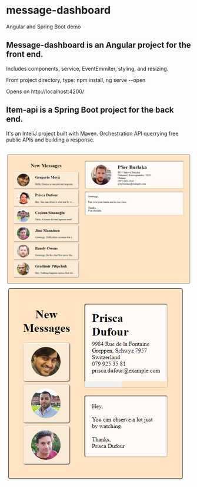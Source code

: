 # message-dashboard
Angular and Spring Boot demo

## Message-dashboard is an Angular project for the front end.
Includes components, service, EventEmmiter, styling, and resizing.

From project directory, type:
npm install,
ng serve --open

Opens on http://localhost:4200/


## Item-api is a Spring Boot project for the back end.
It's an InteliJ project built with Maven.
Orchestration API querrying free public APIs and building a response.

##
![](https://github.com/DerekThree/message-dashboard/blob/main/message-dashboard.PNG)
![](https://github.com/DerekThree/message-dashboard/blob/main/message-dashboard2.PNG)
